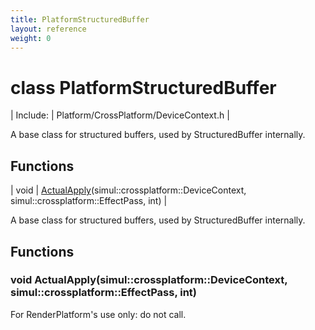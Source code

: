 ```yaml
---
title: PlatformStructuredBuffer
layout: reference
weight: 0
---
```

class PlatformStructuredBuffer
===

| Include: | Platform/CrossPlatform/DeviceContext.h |

A base class for structured buffers, used by StructuredBuffer internally.
  


Functions
---

| void | [ActualApply](#ActualApply)(simul::crossplatform::DeviceContext, simul::crossplatform::EffectPass, int) |

A base class for structured buffers, used by StructuredBuffer internally.
  


Functions
---

### <a name="ActualApply"/>void ActualApply(simul::crossplatform::DeviceContext, simul::crossplatform::EffectPass, int)
For RenderPlatform's use only: do not call.
